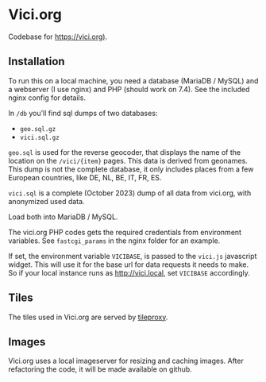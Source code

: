 # Vici.org

Codebase for [https://vici.org)](https://vici.org).

## Installation

To run this on a local machine, you need a database (MariaDB / MySQL) and a webserver (I use nginx) and PHP (should work on 7.4). See the included nginx config for details.

In `/db` you'll find sql dumps of two databases:
* `geo.sql.gz`
* `vici.sql.gz`

`geo.sql` is used for the reverse geocoder, that displays the name of the location on the `/vici/{item}` pages. This data is derived from geonames. This dump is not the complete database, it only includes places from a few European countries, like DE, NL, BE, IT, FR, ES.

`vici.sql` is a complete (October 2023) dump of all data from vici.org, with anonymized used data.

Load both into MariaDB / MySQL.

The vici.org PHP codes gets the required credentials from environment variables. See `fastcgi_params` in the nginx folder for an example. 

If set, the environment variable `VICIBASE`, is passed to the `vici.js` javascript widget. This will use it for the base url for data requests it needs to make. So if your local instance runs as http://vici.local, set `VICIBASE` accordingly.

## Tiles

The tiles used in Vici.org are served by [tileproxy](https://github.com/renevoorburg/tileproxy).

## Images

Vici.org uses a local imageserver for resizing and caching images. After refactoring the code, it will be made available on github.
